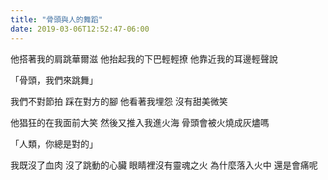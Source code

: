 ```yaml
---
title: "骨頭與人的舞蹈"
date: 2019-03-06T12:52:47-06:00
---
```


他搭著我的肩跳華爾滋
他抬起我的下巴輕輕撩
他靠近我的耳邊輕聲說

「骨頭，我們來跳舞」

我們不對節拍
踩在對方的腳
他看著我埋怨
沒有甜美微笑

他猖狂的在我面前大笑
然後又推入我進火海
骨頭會被火燒成灰燼嗎

「人類，你總是對的」

<!--more-->

我既沒了血肉
沒了跳動的心臟
眼睛裡沒有靈魂之火
為什麼落入火中
還是會痛呢